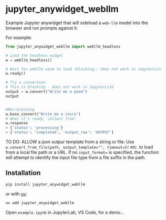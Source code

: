 # jupyter_anywidget_webllm

Example Jupyter anywidget that will sideload a `web-llm` model into the browser and run prompts against it.

For example:

```python
from jupyter_anywidget_webllm import webllm_headless

# Load the headless widget
w = webllm_headless()

# Wait for webllm wasm to load (blocking;; does not work in JupyterLite)
w.ready()

# Try a conversion
# This is blocking - does not work in JupyterLite
output = w.convert("Write me a poem")
output


#Non-blocking
w.base_convert("Write me a story")
# When it's ready, collect from:
w.response
> {'status': 'processing'}
> {'status': 'completed', 'output_raw': 'OUTPUT'}
```

TO DO: ALLOW a json outpur template from a string or file: Use `w.convert_from_file(path, output_template="", timeout=3)` etc. to load from a local file path or a URL. If no `input_format=` is specified, the function will attempt to identify the input file type from a file suffix in the path.

## Installation

```sh
pip install jupyter_anywidget_webllm
```

or with [uv](https://github.com/astral-sh/uv):

```sh
uv add jupyter_anywidget_webllm
```

Open `example.ipynb` in JupyterLab, VS Code, for a demo...

